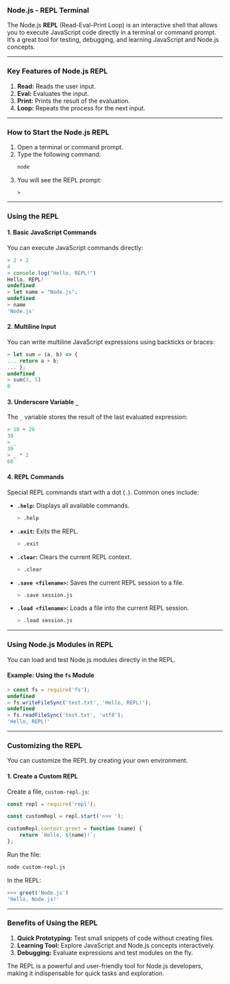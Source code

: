 ### **Node.js - REPL Terminal**

The Node.js **REPL** (Read-Eval-Print Loop) is an interactive shell that allows you to execute JavaScript code directly in a terminal or command prompt. It’s a great tool for testing, debugging, and learning JavaScript and Node.js concepts.

---

### **Key Features of Node.js REPL**
1. **Read:** Reads the user input.
2. **Eval:** Evaluates the input.
3. **Print:** Prints the result of the evaluation.
4. **Loop:** Repeats the process for the next input.

---

### **How to Start the Node.js REPL**

1. Open a terminal or command prompt.
2. Type the following command:
   ```bash
   node
   ```
3. You will see the REPL prompt:
   ```
   >
   ```

---

### **Using the REPL**

#### **1. Basic JavaScript Commands**
You can execute JavaScript commands directly:
```javascript
> 2 + 2
4
> console.log("Hello, REPL!")
Hello, REPL!
undefined
> let name = "Node.js";
undefined
> name
'Node.js'
```

#### **2. Multiline Input**
You can write multiline JavaScript expressions using backticks or braces:
```javascript
> let sum = (a, b) => {
... return a + b;
... };
undefined
> sum(3, 5)
8
```

#### **3. Underscore Variable `_`**
The `_` variable stores the result of the last evaluated expression:
```javascript
> 10 + 20
30
> _
30
> _ * 2
60
```

#### **4. REPL Commands**
Special REPL commands start with a dot (`.`). Common ones include:

- **`.help`:** Displays all available commands.
   ```bash
   > .help
   ```
- **`.exit`:** Exits the REPL.
   ```bash
   > .exit
   ```
- **`.clear`:** Clears the current REPL context.
   ```bash
   > .clear
   ```
- **`.save <filename>`:** Saves the current REPL session to a file.
   ```bash
   > .save session.js
   ```
- **`.load <filename>`:** Loads a file into the current REPL session.
   ```bash
   > .load session.js
   ```

---

### **Using Node.js Modules in REPL**

You can load and test Node.js modules directly in the REPL.

#### **Example: Using the `fs` Module**
```javascript
> const fs = require('fs');
undefined
> fs.writeFileSync('test.txt', 'Hello, REPL!');
undefined
> fs.readFileSync('test.txt', 'utf8');
'Hello, REPL!'
```

---

### **Customizing the REPL**

You can customize the REPL by creating your own environment.

#### **1. Create a Custom REPL**
Create a file, `custom-repl.js`:
```javascript
const repl = require('repl');

const customRepl = repl.start('>>> ');

customRepl.context.greet = function (name) {
    return `Hello, ${name}!`;
};
```

Run the file:
```bash
node custom-repl.js
```

In the REPL:
```javascript
>>> greet('Node.js')
'Hello, Node.js!'
```

---

### **Benefits of Using the REPL**
1. **Quick Prototyping:** Test small snippets of code without creating files.
2. **Learning Tool:** Explore JavaScript and Node.js concepts interactively.
3. **Debugging:** Evaluate expressions and test modules on the fly.

The REPL is a powerful and user-friendly tool for Node.js developers, making it indispensable for quick tasks and exploration.
